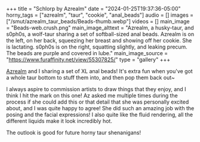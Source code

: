+++
title = "Schlorp by Azrealm"
date = "2024-01-25T19:37:36-05:00"
horny_tags = ["azrealm", "taur", "cookie", "anal_beads"]
audio = []
images = ["/smut/azrealm_taur_beads/Beads-thumb.webp"]
videos = []
main_image = "Beads-web.crush.png"
main_image_alttext = "Azrealm, a husky-taur, and s0ph0s, a wolf-taur sharing a set of softball-sized anal beads. Azrealm is on the left, on her back, squeezing her breast and showing off her cookie.  She is lactating. s0ph0s is on the right, squatting slightly, and leaking precum. The beads are purple and covered in lube."
main_image_source = "https://www.furaffinity.net/view/55307825/"
type = "gallery"
+++

[Azrealm](https://bsky.app/profile/azrealm.bsky.social) and I sharing a set of XL anal beads!  It's extra fun when you've got a whole taur bottom to stuff them into, and then pop them back out~<!--more-->

I always aspire to commission artists to draw things that they enjoy, and I think I hit the mark on this one!  Az asked me multiple times during the process if she could add this or that detail that she was personally excited about, and I was quite happy to agree!  She did such an amazing job with the posing and the facial expressions!  I also quite like the fluid rendering, all the different liquids make it look incredibly hot.

The outlook is good for future horny taur shenanigans!
